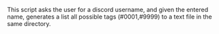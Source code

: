 This script asks the user for a discord username, and given the entered name, generates a list all possible tags (#0001,#9999) to a text file in the same directory. 
